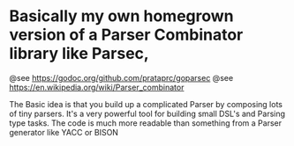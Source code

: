 # Basically my own homegrown version of a Parser Combinator library like Parsec,

@see https://godoc.org/github.com/prataprc/goparsec
@see https://en.wikipedia.org/wiki/Parser_combinator

The Basic idea is that you build up a complicated Parser by composing lots of tiny parsers.
It's a very powerful tool for building small DSL's and Parsing type tasks.
The code is much more readable than something from a Parser generator like YACC or BISON
